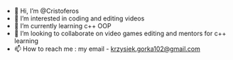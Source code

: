 - 👋 Hi, I’m @Cristoferos
- 👀 I’m interested in coding and editing videos
- 🌱 I’m currently learning c++ OOP
- 💞️ I’m looking to collaborate on video games editing and mentors for c++ learning
- 📫 How to reach me : my email - krzysiek.gorka102@gmail.com



